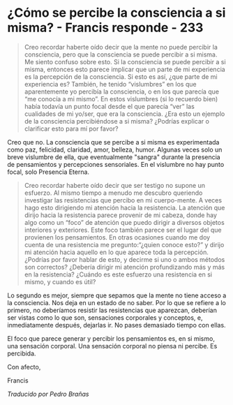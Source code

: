 # ¿Cómo se percibe la consciencia a si misma? - Francis responde - 233

>Creo recordar haberte oído decir que la mente no puede percibir la consciencia, pero que la consciencia se puede percibir a si misma. Me siento confuso sobre esto. Si la consciencia se puede percibir a si misma, entonces esto parece implicar que un parte de mi experiencia es la percepción de la consciencia. Si esto es así, ¿que parte de mi experiencia es? También, he tenido “vislumbres” en los que aparentemente yo percibía la consciencia, o en los que parecía que “me conocía a mi mismo”. En estos vislumbres (si lo recuerdo bien) había todavía un punto focal desde el que parecía “ver” las cualidades de mi yo/ser, que era la consciencia. ¿Era esto un ejemplo de la consciencia percibiéndose a si misma? ¿Podrías explicar o clarificar esto para mí por favor?

Creo que no. La consciencia que se percibe a si misma es experimentada como paz, felicidad, claridad, amor, belleza, humor. Algunas veces solo un breve vislumbre de ella, que eventualmente "sangra" durante la presencia de pensamientos y percepciones sensoriales. En el vislumbre no hay punto focal, solo Presencia Eterna.

>Creo recordar haberte oído decir que ser testigo no supone un esfuerzo. Al mismo tiempo a menudo me descubro queriendo investigar las resistencias que percibo en mi cuerpo-mente. A veces hago esto dirigiendo mi atención hacia la resistencia. La atención que dirijo hacia la resistencia parece provenir de mi cabeza, donde hay algo como un “foco” de atención que puedo dirigir a diversos objetos interiores y exteriores. Este foco también parece ser el lugar del que provienen los pensamientos. En otras ocasiones cuando me doy cuenta de una resistencia me pregunto:“¿quien conoce esto?” y dirijo mi atención hacia aquello en lo que aparece toda la percepción. ¿Podrías por favor hablar de esto, y decirme si uno o ambos métodos son correctos? ¿Debería dirigir mi atención profundizando más y más en la resistencia? ¿Cuándo es este esfuerzo una resistencia en si mismo, y cuando es útil?

Lo segundo es mejor, siempre que sepamos que la mente no tiene acceso a la consciencia. Nos deja en un estado de no saber. Por lo que se refiere a lo primero, no deberíamos resistir las resistencias que aparezcan, deberían ser vistas como lo que son, sensaciones corporales y conceptos, e, inmediatamente después, dejarlas ir. No pases demasiado tiempo con ellas.

El foco que parece generar y percibir los pensamientos es, en si mismo, una sensación corporal. Una sensación corporal no piensa ni percibe. Es percibida.

Con afecto,

Francis

_Traducido por Pedro Brañas_

